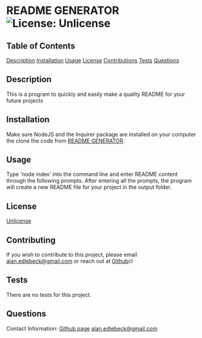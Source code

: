 # README GENERATOR ![License: Unlicense](https://img.shields.io/badge/license-Unlicense-blue.svg)

  ## Table of Contents
  [Description](#description)
  [Installation](#installation)
  [Usage](#usage)
  [License](#license)
  [Contributions](#contributing)
  [Tests](#tests)
  [Questions](#questions)

  
  ## Description
  This is a program to quickly and easily make a quality README for your future projects
  
  ## Installation
  Make sure NodeJS and the Inquirer package are installed on your computer the clone the code from [README GENERATOR](www.github.com/edlebeck/readme-generator).
  
  ## Usage
  Type 'node index' into the command line and enter README content through the following prompts.  After entering all the prompts, the program will create a new README file for your project in the output folder.
  
  ## License
  [Unlicense](http://unlicense.org/)   
    
  
  ## Contributing
  If you wish to contribute to this project, please email alan.edlebeck@gmail.com or reach out at [Github](www.github.com/edlebeck)cl
  
  ## Tests
  There are no tests for this project.
  
  ## Questions
  Contact Information:
  [Github page](https://github.com/edlebeck)
  alan.edlebeck@gmail.com